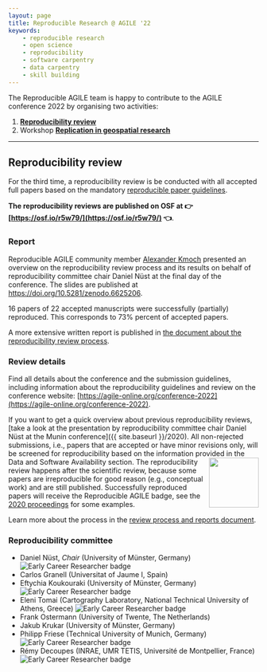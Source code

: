```yaml
---
layout: page
title: Reproducible Research @ AGILE '22
keywords:
    - reproducible research
    - open science
    - reproducibility
    - software carpentry
    - data carpentry
    - skill building
---
```


The Reproducible AGILE team is happy to contribute to the AGILE conference 2022 by organising two activities:

1. **[Reproducibility review](#reproducibility-review)**
1. Workshop **[Replication in geospatial research](/2022-replication-workshop)**

------

## Reproducibility review

For the third time, a reproducibility review is be conducted with all accepted full papers based on the mandatory [reproducible paper guidelines](https://doi.org/10.17605/OSF.IO/CB7Z8).

**The reproducibility reviews are published on OSF at 👉 [https://osf.io/r5w79/](https://osf.io/r5w79/) 👈**.

### Report

Reproducible AGILE  community member [Alexander Kmoch](https://orcid.org/0000-0003-4386-4450) presented an overview on the reproducibility review process and its results on behalf of reproducibility committee chair Daniel Nüst at the final day of the conference.
The slides are published at <https://doi.org/10.5281/zenodo.6625206>.

16 papers of 22 accepted manuscripts were successfully (partially) reproduced.
This corresponds to 73% percent of accepted papers.

A more extensive written report is published in [the document about the reproducibility review process](https://docs.google.com/document/d/1JHCQV7GP3YkKwp0Nii3dt3p3Y45hU56Xz2cr-xJVz34/edit#).

### Review details

Find all details about the conference and the submission guidelines, including information about the reproducibility guidelines and review on the conference website: [https://agile-online.org/conference-2022](https://agile-online.org/conference-2022).

If you want to get a quick overview about previous reproducibility reviews, [take a look at the presentation by reproducibility committee chair Daniel Nüst at the Munin conference]({{ site.baseurl }}/2020).
All non-rejected submissions, i.e., papers that are accepted or have minor revisions only, will be screened for reproducibility based on the information provided in the Data and Software Availability section.
<img style="float: right" width="100" src="{{ site.baseurl }}/public/images/badge/AGILE-reproducible-badge_square.png" />
The reproducibility review happens after the scientific review, because some papers are irreproducible for good reason (e.g., conceptual work) and are still published.
Successfully reproduced papers will receive the Reproducible AGILE badge, see the [2020 proceedings](https://agile-giss.copernicus.org/articles/1/index.html) for some examples.

Learn more about the process in the [review process and reports document](https://osf.io/7rjpe/).

### Reproducibility committee

- Daniel Nüst, _Chair_ (University of Münster, Germany) <img alt="Early Career Researcher badge" title="Early Career Researcher" src="https://img.shields.io/badge/ECR-FBCA2F" style="display: inline; margin: 0;">
- Carlos Granell (Universitat of Jaume I, Spain)
- Eftychia Koukouraki (University of Münster, Germany) <img alt="Early Career Researcher badge" title="Early Career Researcher" src="https://img.shields.io/badge/ECR-FBCA2F" style="display: inline; margin: 0;">
- Eleni Tomai (Cartography Laboratory, National Technical University of Athens, Greece) <img alt="Early Career Researcher badge" title="Early Career Researcher" src="https://img.shields.io/badge/ECR-FBCA2F" style="display: inline; margin: 0;">
- Frank Ostermann (University of Twente, The Netherlands)
- Jakub Krukar  (University of Münster, Germany)
- Philipp Friese (Technical University of Munich, Germany) <img alt="Early Career Researcher badge" title="Early Career Researcher" src="https://img.shields.io/badge/ECR-FBCA2F" style="display: inline; margin: 0;">
- Rémy Decoupes (INRAE, UMR TETIS, Université de Montpellier, France) <img alt="Early Career Researcher badge" title="Early Career Researcher" src="https://img.shields.io/badge/ECR-FBCA2F" style="display: inline; margin: 0;">
